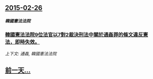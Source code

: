 ## [2015-02-26](/news/2015/02/26/index.md)

##### 韓國憲法法院
### [韓國憲法法院9位法官以7對2裁決刑法中關於通姦罪的條文違反憲法，即時失效。 ](/news/2015/02/26/韓國憲法法院9位法官以7對2裁決刑法中關於通姦罪的條文違反憲法-即時失效.md)
_上下文: 通姦, 韓國憲法法院_

## [前一天...](/news/2015/02/25/index.md)

